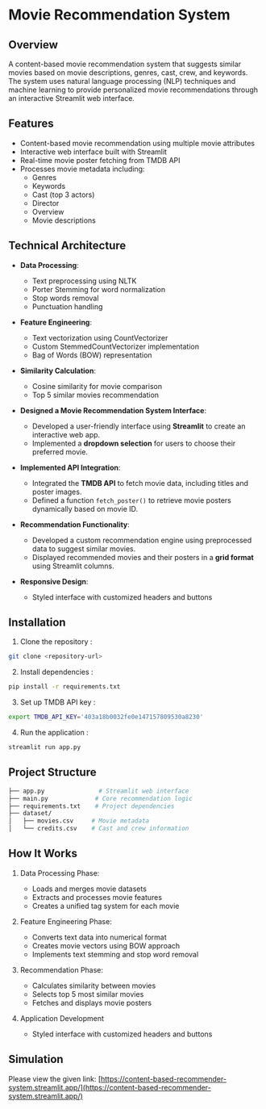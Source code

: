 # Movie Recommendation System

## Overview
A content-based movie recommendation system that suggests similar movies based on movie descriptions, genres, cast, crew, and keywords. The system uses natural language processing (NLP) techniques and machine learning to provide personalized movie recommendations through an interactive Streamlit web interface.

## Features
- Content-based movie recommendation using multiple movie attributes
- Interactive web interface built with Streamlit
- Real-time movie poster fetching from TMDB API
- Processes movie metadata including:
  - Genres
  - Keywords
  - Cast (top 3 actors)
  - Director
  - Overview
  - Movie descriptions

## Technical Architecture
- **Data Processing**: 
  - Text preprocessing using NLTK
  - Porter Stemming for word normalization
  - Stop words removal
  - Punctuation handling
  
- **Feature Engineering**:
  - Text vectorization using CountVectorizer
  - Custom StemmedCountVectorizer implementation
  - Bag of Words (BOW) representation
  
- **Similarity Calculation**:
  - Cosine similarity for movie comparison
  - Top 5 similar movies recommendation


- **Designed a Movie Recommendation System Interface**:
  - Developed a user-friendly interface using **Streamlit** to create an interactive web app.
  - Implemented a **dropdown selection** for users to choose their preferred movie.

- **Implemented API Integration**:
  - Integrated the **TMDB API** to fetch movie data, including titles and poster images.
  - Defined a function `fetch_poster()` to retrieve movie posters dynamically based on movie ID.

- **Recommendation Functionality**:
  - Developed a custom recommendation engine using preprocessed data to suggest similar movies.
  - Displayed recommended movies and their posters in a **grid format** using Streamlit columns.

- **Responsive Design**: 
  - Styled interface with customized headers and buttons


## Installation

1. Clone the repository :
```bash
git clone <repository-url>
```
2. Install dependencies :
```bash
pip install -r requirements.txt
```

3. Set up TMDB API key :
```bash
export TMDB_API_KEY='403a18b0032fe0e147157809530a8230'
```

4. Run the application :
```bash
streamlit run app.py
```

## Project Structure
``` bash
├── app.py               # Streamlit web interface
├── main.py             # Core recommendation logic
├── requirements.txt    # Project dependencies
├── dataset/
│   ├── movies.csv     # Movie metadata
│   └── credits.csv    # Cast and crew information
```
## How It Works

1. Data Processing Phase:
    - Loads and merges movie datasets
    - Extracts and processes movie features
    - Creates a unified tag system for each movie

2. Feature Engineering Phase:
    - Converts text data into numerical format
    - Creates movie vectors using BOW approach
    - Implements text stemming and stop word removal

3. Recommendation Phase:
    - Calculates similarity between movies
    - Selects top 5 most similar movies
    - Fetches and displays movie posters

4. Application Development
    - Styled interface with customized headers and buttons

## Simulation 

Please view the given link: [https://content-based-recommender-system.streamlit.app/](https://content-based-recommender-system.streamlit.app/)
